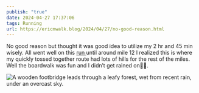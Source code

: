 ```yaml
---
publish: "true"
date: 2024-04-27 17:37:06
tags: Running
url: https://ericmwalk.blog/2024/04/27/no-good-reason.html
---
```


No good reason but thought it was  good idea to utilize my 2 hr and 45 min wisely. All went well on this [run ](https://strava.com/activities/11277627906)until around mile 12 I realized this is where my quickly tossed together route had lots of hills for the rest of the miles. Well the boardwalk was fun and I didn’t get rained on🤷‍♂️.

![A wooden footbridge leads through a leafy forest, wet from recent rain, under an overcast sky.](https://ericmwalk.blog/uploads/2024/img-8742.jpeg)
